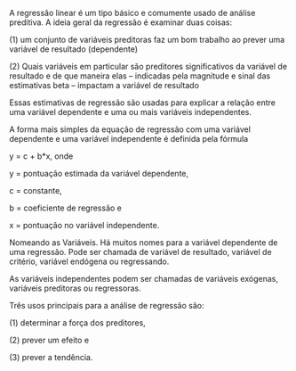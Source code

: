 A regressão linear é um tipo básico e comumente usado de análise preditiva. A ideia geral da regressão é examinar duas coisas:

(1) um conjunto de variáveis ​​preditoras faz um bom trabalho ao prever uma variável de resultado (dependente)

(2) Quais variáveis ​​em particular são preditores significativos da variável de resultado e de que maneira elas – indicadas pela magnitude
e sinal das estimativas beta – impactam a variável de resultado

Essas estimativas de regressão são usadas para explicar a relação entre uma variável dependente e uma ou mais variáveis ​​independentes.

A forma mais simples da equação de regressão com uma variável dependente e uma variável independente é definida pela fórmula



y = c + b*x, onde

y = pontuação estimada da variável dependente,

c = constante,

b = coeficiente de regressão e

x = pontuação no variável independente.

Nomeando as Variáveis.
Há muitos nomes para a variável dependente de uma regressão. Pode ser chamada de variável de resultado, variável de critério, variável endógena ou regressando.

As variáveis ​​independentes podem ser chamadas de variáveis ​​exógenas, variáveis ​​preditoras ou regressoras.

Três usos principais para a análise de regressão são:

(1) determinar a força dos preditores,

(2) prever um efeito e

(3) prever a tendência.
